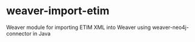 # weaver-import-etim
Weaver module for importing ETIM XML into Weaver using weaver-neo4j-connector in Java
